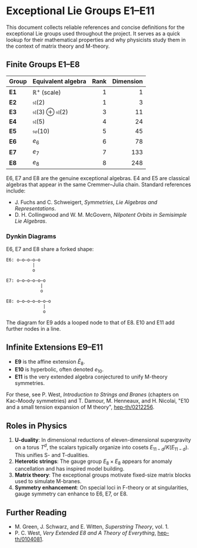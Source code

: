 # Exceptional Lie Groups E1–E11

This document collects reliable references and concise definitions for the exceptional Lie groups used throughout the project. It serves as a quick lookup for their mathematical properties and why physicists study them in the context of matrix theory and M-theory.

## Finite Groups E1–E8

| Group | Equivalent algebra | Rank | Dimension |
|-------|--------------------|-----:|----------:|
| **E1** | $\mathbb{R}^+$ (scale) | 1 | 1 |
| **E2** | $\mathfrak{sl}(2)$ | 1 | 3 |
| **E3** | $\mathfrak{sl}(3) \oplus \mathfrak{sl}(2)$ | 3 | 11 |
| **E4** | $\mathfrak{sl}(5)$ | 4 | 24 |
| **E5** | $\mathfrak{so}(10)$ | 5 | 45 |
| **E6** | $e_6$ | 6 | 78 |
| **E7** | $e_7$ | 7 | 133 |
| **E8** | $e_8$ | 8 | 248 |

E6, E7 and E8 are the genuine exceptional algebras. E4 and E5 are classical algebras that appear in the same Cremmer–Julia chain. Standard references include:
- J. Fuchs and C. Schweigert, *Symmetries, Lie Algebras and Representations*.
- D. H. Collingwood and W. M. McGovern, *Nilpotent Orbits in Semisimple Lie Algebras*.

### Dynkin Diagrams

E6, E7 and E8 share a forked shape:
```
E6: o–o–o–o–o
          |
          o

E7: o–o–o–o–o–o
             |
             o

E8: o–o–o–o–o–o–o
              |
              o
```
The diagram for E9 adds a looped node to that of E8. E10 and E11 add further nodes in a line.

## Infinite Extensions E9–E11

- **E9** is the affine extension $\widehat{E}_8$.
- **E10** is hyperbolic, often denoted $e_{10}$.
- **E11** is the very extended algebra conjectured to unify M-theory symmetries.

For these, see P. West, *Introduction to Strings and Branes* (chapters on Kac–Moody symmetries) and T. Damour, M. Henneaux, and H. Nicolai, "E10 and a small tension expansion of M theory", [hep-th/0212256](https://arxiv.org/abs/hep-th/0212256).

## Roles in Physics

1. **U-duality**: In dimensional reductions of eleven-dimensional supergravity on a torus $T^d$, the scalars typically organize into cosets $E_{11-d}/K(E_{11-d})$. This unifies S- and T-dualities.
2. **Heterotic strings**: The gauge group $E_8 \times E_8$ appears for anomaly cancellation and has inspired model building.
3. **Matrix theory**: The exceptional groups motivate fixed-size matrix blocks used to simulate M-branes.
4. **Symmetry enhancement**: On special loci in F-theory or at singularities, gauge symmetry can enhance to E6, E7, or E8.

## Further Reading

- M. Green, J. Schwarz, and E. Witten, *Superstring Theory*, vol. 1.
- P. C. West, *Very Extended E8 and A Theory of Everything*, [hep-th/0104081](https://arxiv.org/abs/hep-th/0104081).
